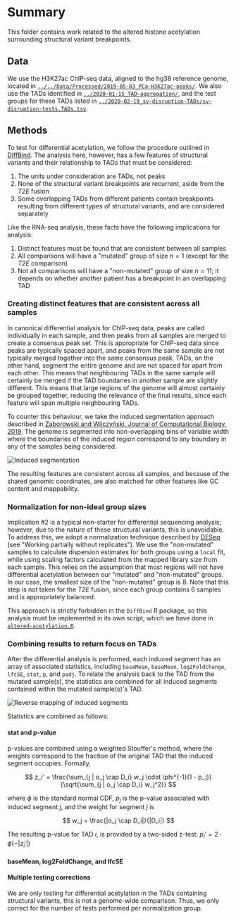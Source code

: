 # Summary

This folder contains work related to the altered histone acetylation surrounding structural variant breakpoints.

## Data

We use the H3K27ac ChIP-seq data, aligned to the hg38 reference genome, located in [`../../Data/Processed/2019-05-03_PCa-H3K27ac-peaks/`](../../Data/Processed/2019-05-03_PCa-H3K27ac-peaks/).
We also use the TADs identified in [`../2020-01-15_TAD-aggregation/`](../2020-01-15_TAD-aggregation/), and the test groups for these TADs listed in [`../2020-02-19_sv-disruption-TADs/sv-disruption-tests.TADs.tsv`](../2020-02-19_sv-disruption-TADs/sv-disruption-tests.TADs.tsv).

## Methods

To test for differential acetylation, we follow the procedure outlined in [DiffBind](https://www.bioconductor.org/packages/release/bioc/vignettes/DiffBind/inst/doc/DiffBind.pdf).
The analysis here, however, has a few features of structural variants and their relationship to TADs that must be considered:

1. The units under consideration are TADs, not peaks
2. None of the structural variant breakpoints are recurrent, aside from the _T2E_ fusion
3. Some overlapping TADs from different patients contain breakpoints resulting from different types of structural variants, and are considered separately

Like the RNA-seq analysis, these facts have the following implications for analysis:

1. Distinct features must be found that are consistent between all samples
2. All comparisons will have a "mutated" group of size $n = 1$ (except for the _T2E_ comparison)
3. Not all comparisons will have a "non-mutated" group of size $n = 11$; it depends on whether another patient has a breakpoint in an overlapping TAD

### Creating distinct features that are consistent across all samples

In canonical differential analysis for ChIP-seq data, peaks are called individually in each sample, and then peaks from all samples are merged to create a consensus peak set.
This is appropriate for ChIP-seq data since peaks are typically spaced apart, and peaks from the same sample are not typically merged together into the same consensus peak.
TADs, on the other hand, segment the entire genome and are not spaced far apart from each other.
This means that neighbouring TADs in the same sample will certainly be merged if the TAD boundaries in another sample are slightly different.
This means that large regions of the genome will almost certainly be grouped together, reducing the relevance of the final results, since each feature will span multiple neighbouring TADs.

To counter this behaviour, we take the induced segmentation approach described in [Zaborowski and Wilczyński, Journal of Computational Biology, 2019](https://doi.org/10.1089/cmb.2018.0162).
The genome is segmented into non-overlapping bins of variable width where the boundaries of the induced region correspond to any boundary in any of the samples being considered.

![Induced segmentation](Plots/induced-segmentation-schematic.png)

The resulting features are consistent across all samples, and because of the shared genomic coordinates, are also matched for other features like GC content and mappability.

### Normalization for non-ideal group sizes

Implication #2 is a typical non-starter for differential sequencing analysis; however, due to the nature of these structural variants, this is unavoidable.
To address this, we adopt a normalization technique described by [DESeq](https://bioconductor.org/packages/release/bioc/vignettes/DESeq/inst/doc/DESeq.pdf) (see "Working partially without replicates").
We use the "non-mutated" samples to calculate dispersion estimates for both groups using a `local` fit, while using scaling factors calculated from the mapped library size from each sample.
This relies on the assumption that most regions will not have differential acetylation between our "mutated" and "non-mutated" groups.
In our case, the smallest size of the "non-mutated" group is 8.
Note that this step is not taken for the _T2E_ fusion, since each group contains 6 samples and is appropriately balanced.

This approach is strictly forbidden in the `DiffBind` R package, so this analysis must be implemented in its own script, which we have done in [`altered-acetylation.R`](altered-acetylation.R).

### Combining results to return focus on TADs

After the differential analysis is performed, each induced segment has an array of associated statistics, including `baseMean`, `baseMean`, `log2FoldChange`, `lfcSE`, `stat`, `p`, and `padj`.
To relate the analysis back to the TAD from the mutated sample(s), the statistics are combined for all induced segments contained within the mutated sample(s)'s TAD.

![Reverse mapping of induced segments](Plots/reverse-map-induced-segments.png)

Statistics are combined as follows:

#### stat and p-value

p-values are combined using a weighted Stouffer's method, where the weights correspond to the fraction of the original TAD that the induced segment occupies.
Formally,

$$
z_i' = \frac{\sum_{j | o_j \cap D_i} w_j \cdot \phi^{-1}(1 - p_j)}{\sqrt{\sum_{j | o_j \cap D_i} w_j^2}}
$$

where $\phi$ is the standard normal CDF, $p_j$ is the p-value associated with induced segment $j$, and the weight for segment $j$ is

$$
w_j = \frac{|o_j \cap D_i|}{|D_i|}
$$

The resulting p-value for TAD $i$, is provided by a two-sided z-test: $p_i' = 2 \cdot \phi(-|z_i'|)$

#### baseMean, log2FoldChange, and lfcSE



#### Multiple testing corrections

We are only testing for differential acetylation in the TADs containing structural variants, this is not a genome-wide comparison.
Thus, we only correct for the number of tests performed per normalization group.
